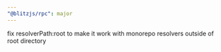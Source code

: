 ```yaml
---
"@blitzjs/rpc": major
---
```


fix resolverPath:root to make it work with monorepo resolvers outside of root directory
